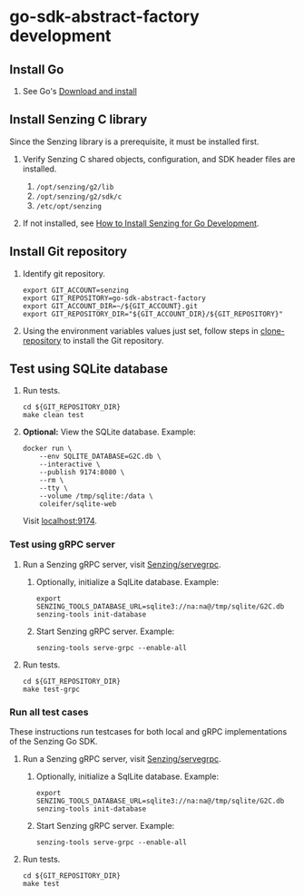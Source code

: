 # go-sdk-abstract-factory development

## Install Go

1. See Go's [Download and install](https://go.dev/doc/install)

## Install Senzing C library

Since the Senzing library is a prerequisite, it must be installed first.

1. Verify Senzing C shared objects, configuration, and SDK header files are installed.
    1. `/opt/senzing/g2/lib`
    1. `/opt/senzing/g2/sdk/c`
    1. `/etc/opt/senzing`

1. If not installed, see
   [How to Install Senzing for Go Development](https://github.com/Senzing/knowledge-base/blob/main/HOWTO/install-senzing-for-go-development.md).

## Install Git repository

1. Identify git repository.

    ```console
    export GIT_ACCOUNT=senzing
    export GIT_REPOSITORY=go-sdk-abstract-factory
    export GIT_ACCOUNT_DIR=~/${GIT_ACCOUNT}.git
    export GIT_REPOSITORY_DIR="${GIT_ACCOUNT_DIR}/${GIT_REPOSITORY}"

    ```

1. Using the environment variables values just set, follow steps in
   [clone-repository](https://github.com/Senzing/knowledge-base/blob/main/HOWTO/clone-repository.md) to install the Git repository.

## Test using SQLite database

1. Run tests.

    ```console
    cd ${GIT_REPOSITORY_DIR}
    make clean test

    ```

1. **Optional:** View the SQLite database.
   Example:

    ```console
    docker run \
        --env SQLITE_DATABASE=G2C.db \
        --interactive \
        --publish 9174:8080 \
        --rm \
        --tty \
        --volume /tmp/sqlite:/data \
        coleifer/sqlite-web

    ```

   Visit [localhost:9174](http://localhost:9174).

### Test using gRPC server

1. Run a Senzing gRPC server, visit
   [Senzing/servegrpc](https://github.com/Senzing/servegrpc).

    1. Optionally, initialize a SqlLite database.
       Example:

        ```console
        export SENZING_TOOLS_DATABASE_URL=sqlite3://na:na@/tmp/sqlite/G2C.db
        senzing-tools init-database

        ```

    1. Start Senzing gRPC server.
       Example:

        ```console
        senzing-tools serve-grpc --enable-all

        ```

1. Run tests.

    ```console
    cd ${GIT_REPOSITORY_DIR}
    make test-grpc

    ```

### Run all test cases

These instructions run testcases for both local and gRPC implementations of the Senzing Go SDK.

1. Run a Senzing gRPC server, visit
   [Senzing/servegrpc](https://github.com/Senzing/servegrpc).

    1. Optionally, initialize a SqlLite database.
       Example:

        ```console
        export SENZING_TOOLS_DATABASE_URL=sqlite3://na:na@/tmp/sqlite/G2C.db
        senzing-tools init-database

        ```

    1. Start Senzing gRPC server.
       Example:

        ```console
        senzing-tools serve-grpc --enable-all

        ```

1. Run tests.

    ```console
    cd ${GIT_REPOSITORY_DIR}
    make test

    ```
